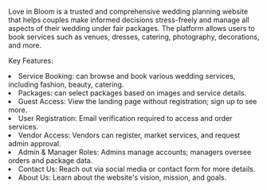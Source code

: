 Love in Bloom is a trusted and comprehensive wedding planning website that helps couples make informed decisions stress-freely and manage all aspects of their wedding under fair packages. The platform allows users to book services such as venues, dresses, catering, photography, decorations, and more.

Key Features:
<li>Service Booking: can browse and book various wedding services, including fashion, beauty, catering.</li>
<li>Packages:  can select packages based on images and service details.</li>
<li>Guest Access:  View the landing page without registration; sign up to see more.</li>
<li>User Registration:  Email verification required to access and order services.</li>
<li>Vendor Access: Vendors can register, market services, and request admin approval.</li>
<li>Admin & Manager Roles: Admins manage accounts; managers oversee orders and package data.</li>
<li>Contact Us: Reach out via social media or contact form for more details.</li>
<li>About Us: Learn about the website's vision, mission, and goals.</li>


